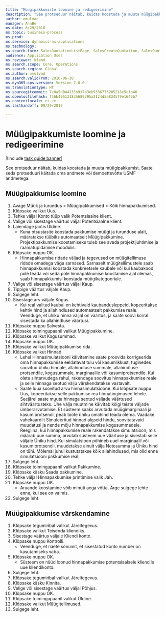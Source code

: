 ```yaml
--- 
title: "Müügipakkumiste loomine ja redigeerimine"
description: "See protseduur näitab, kuidas koostada ja muuta müügipakkumist."
author: omulvad
manager: AnnBe
ms.date: 8/29/2018
ms.topic: business-process
ms.prod: 
ms.service: dynamics-ax-applications
ms.technology: 
ms.search.form: SalesQuotationListPage, SalesCreateQuotation, SalesQuotationTable, SalesQuotationTotals, SalesQuotationPriceSimulation, SalesQuotationEditLines, SrsReportViewerForm, smmSetNumSeqIfManual, CustTable, SalesTable
audience: Application User
ms.reviewer: kfend
ms.search.scope: Core, Operations
ms.search.region: Global
ms.author: omulvad
ms.search.validFrom: 2016-06-30
ms.dyn365.ops.version: Version 7.0.0
ms.translationtype: HT
ms.sourcegitcommit: 7e0a5d044133b917a3eb9386773205218e5c1b40
ms.openlocfilehash: f56b495131836689395a2124d5a834579e1646b7
ms.contentlocale: et-ee
ms.lasthandoff: 09/29/2017

---
```

# <a name="create-and-edit-sales-quotations"></a>Müügipakkumiste loomine ja redigeerimine

[!include [task guide banner](../../includes/task-guide-banner.md)]

See protseduur näitab, kuidas koostada ja muuta müügipakkumist. Saate seda protseduuri käitada oma andmete või demoettevõtte USMF andmetega.


## <a name="create-a-sales-quotation"></a>Müügipakkumise loomine
1. Avage Müük ja turundus > Müügipakkumised > Kõik hinnapakkumised.
2. Klõpsake valikut Uus.
3. Tehke väljal Konto tüüp valik Potentsiaalne klient.
4. Valige või sisestage väärtus väljal Potentsiaalne klient.
5. Laiendage jaotis Üldine.
    * Kuna otsustasite koostada pakkumise müügi ja turunduse alalt, määratakse tüübiks automaatselt Müügipakkumine. Projektipakkumise koostamiseks tuleb see avada projektijuhtimise ja raamatupidamise moodulis.   
6. Klõpsake nuppu OK.
    * Hinnapakkumise ridade väljad ja tegevused on müügitellimuse ridade omadega väga sarnased.   Sarnaselt müügitellimustele saab hinnapakkumisi koostada konkreetsele kaubale või kui kaubakood pole teada või seda pole hinnapakkumise koostamise ajal olemas, saab hinnapakkumisi koostada müügikategooriale.  
7. Valige või sisestage väärtus väljal Kaup.
8. Tippige väärtus väljale Kaup.
9. Sulgege leht.
10. Sisestage arv väljale Kogus.
    * Kui real valitud kaubal on kehtivaid kaubandusleppeid, kopeeritakse kehtiv hind ja allahindlused automaatselt pakkumise reale. Veenduge, et ühiku hinna väljal on väärtus, ja saate soovi korral sisestada ka allahindluse väärtusi.  
11. Klõpsake nuppu Salvesta.
12. Klõpsake toimingupaanil valikut Müügipakkumine.
13. Klõpsake valikut Kogusummad.
14. Klõpsake nuppu OK.
15. Klõpsake valikut Müügipakkumise rida.
16. Klõpsake valikut Hinnad.
    * Lehel Hinnasimulatsiooni käivitamine saate proovida korrigeerida oma hinnapakkumise eeldatavat tulu või kasumlikkust, tuginedes soovitud ühiku hinnale, allahindluse summale, allahindluse protsendile, kogusummale, marginaalile või kasumiprotsendile.   Kui olete sihtarvudega rahul, rakendage soovitus hinnapakkumise reale ja selle hinnaga seotud välju värskendatakse vastavalt.  
    * Saate luua soovitud arvu hinnasimulatsioone. Kui klõpsate nuppu Uus, kopeeritakse selle pakkumise rea hinnatingimused lehele. Seejärel saate muuta hinnaga seotud väljade väärtused sihtväärtusteks. Ühe välja muutmine käivitab kõigi teiste väljade ümberarvutamise. Et süsteem saaks arvutada müügimarginaali ja kasumiprotsendi, peab toote ühiku omahind teada olema. Vaadake vahekaardilt Simuleeritud hinnad algseid hindu, soovitatavaid muudatusi ja nende mõju hinnapakkumise kogusummadele.   Reeglina, kui hinnapakkumise reale rakendatakse simulatsioon, mis määrab uue summa, arvutab süsteem uue väärtuse ja sisestab selle väljale Ühiku hind. Kui simulatsioon põhineb uuel marginaalil või kasumiprotsendil, muudetakse ainult välja Netosumma ja Ühiku hind on tühi. Mõlemal juhul kustutatakse kõik allahindlused, mis olid enne simulatsiooni pakkumise real.  
17. Sulgege leht.
18. Klõpsake toimingupaanil valikut Pakkumine.
19. Klõpsake käsku Saada pakkumine.
20. Tehke väljal Hinnapakkumise printimine valik Jah.
21. Klõpsake nuppu OK.
    * Aruande koostamine võib minuti aega võtta. Ärge sulgege lehte enne, kui see on valmis.  
22. Sulgege leht.

## <a name="update-a-sales-quotation"></a>Müügipakkumise värskendamine
1. Klõpsake tegumiribal valikut Järeltegevus.
2. Klõpsake valikut Teisenda kliendiks.
3. Sisestage väärtus väljale Kliendi konto.
4. Klõpsake nuppu Kontrolli.
    * Veenduge, et näete sõnumit, et sisestatud konto number on kasutamiseks vaba.  
5. Klõpsake nuppu OK.
    * Süsteem on nüüd loonud hinnapakkumise potentsiaalsele kliendile uue kliendikonto.  
6. Sulgege leht.
7. Klõpsake tegumiribal valikut Järeltegevus.
8. Klõpsake käsku Kinnita.
9. Valige või sisestage väärtus väljal Põhjus.
10. Klõpsake nuppu OK.
11. Klõpsake toimingupaanil valikut Üldine.
12. Klõpsake valikut Müügitellimused.
13. Sulgege leht.


